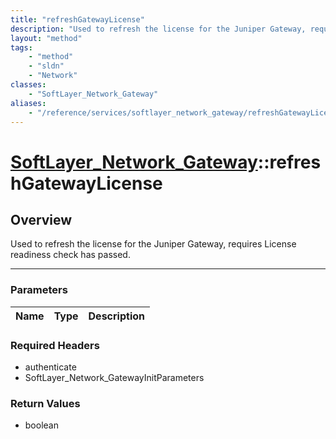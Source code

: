```yaml
---
title: "refreshGatewayLicense"
description: "Used to refresh the license for the Juniper Gateway, requires License readiness check has passed."
layout: "method"
tags:
    - "method"
    - "sldn"
    - "Network"
classes:
    - "SoftLayer_Network_Gateway"
aliases:
    - "/reference/services/softlayer_network_gateway/refreshGatewayLicense"
---
```

# [SoftLayer_Network_Gateway](/reference/services/SoftLayer_Network_Gateway)::refreshGatewayLicense





## Overview 
Used to refresh the license for the Juniper Gateway, requires License readiness check has passed. 



-----

### Parameters 
|Name | Type | Description |
| --- | --- | --- |


### Required Headers
* authenticate
* SoftLayer_Network_GatewayInitParameters


### Return Values
* boolean




